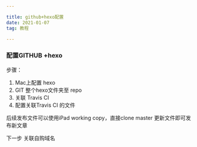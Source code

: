 ```yaml
---

title: github+hexo配置
date: 2021-01-07
tag: 教程

---
```


### 配置GITHUB +hexo

步骤：
1. Mac上配置 hexo
2. GIT 整个hexo文件夹至 repo
3. 关联 Travis CI 
4. 配置关联Travis CI 的文件

后续发布文件可以使用iPad  working copy，直接clone master
更新文件即可发布新文章

下一步
关联自购域名